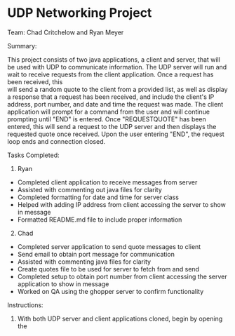 # UDP Networking Project

Team: Chad Critchelow and Ryan Meyer

Summary:
 
  This project consists of two java applications, a client and server, that will be used with UDP to communicate information.
  The UDP server will run and wait to receive requests from the client application. Once a request has been received, this  
  will send a random quote to the client from a provided list, as well as display a response that a request has been received,
  and include the client's IP address, port number, and date and time the request was made. The client application will prompt
  for a command from the user and will continue prompting until "END" is entered. Once "REQUESTQUOTE" has been entered, this
  will send a request to the UDP server and then displays the requested quote once received. Upon the user entering "END", the
  request loop ends and connection closed. 

Tasks Completed:

1. Ryan 
  - Completed client application to receive messages from server
  - Assisted with commenting out java files for clarity
  - Completed formatting for date and time for server class
  - Helped with adding IP address from client accessing the server to show in message
  - Formatted README.md file to include proper information 
  
2. Chad
  - Completed server application to send quote messages to client
  - Send email to obtain port message for communication
  - Assisted with commenting java files for clarity
  - Create quotes file to be used for server to fetch from and send
  - Completed setup to obtain port number from client accessing the server application to show in message
  - Worked on QA using the ghopper server to confirm functionality
  
Instructions:

1. With both UDP server and client applications cloned, begin by opening the 


